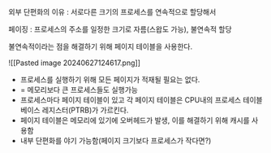 
외부 단편화의 이유 : 서로다른 크기의 프로세스를 연속적으로 할당해서

페이징 : 프로세스의  주소를 일정한 크기로 자름(스왑도 가능), 불연속적 할당

불연속적이라는 점을 해결하기 위해 페이지 테이블을 사용한다.

![[Pasted image 20240627124617.png]]
- 프로세스를 실행하기 위해 모든 페이지가 적재될 필요는 없다.
- = 메모리보다 큰 프로세스들도 실행가능
- 프로세스마다 페이지 테이블이 있고 각 페이지 테이블은 CPU내의 프로세스 테이블 베이스 레지스터(PTRB)가 가르킨다.
- 페이지 테이블은 메모리에 있기에 오버헤드가 발생, 이를 해결하기 위해 캐시를 사용함
- 내부 단편화를 야기 가능함(페이지 크기보다 프로세스가 작다면?)
